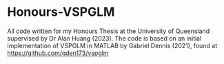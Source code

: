 # Honours-VSPGLM
All code written for my Honours Thesis at the University of Queensland supervised by Dr Alan Huang (2023). The code is based on an initial implementation of VSPGLM in MATLAB by Gabriel Dennis (2021), found at https://github.com/gden173/vspglm

